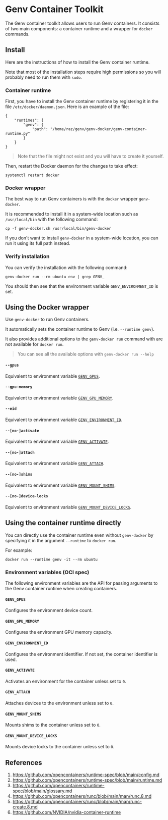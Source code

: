 # Genv Container Toolkit
The Genv container toolkit allows users to run Genv containers.
It consists of two main components: a container runtime and a wrapper for `docker` commands.

## Install
Here are the instructions of how to install the Genv container runtime.

Note that most of the installation steps require high permissions so you will probably need to run them with `sudo`.

### Container runtime
First, you have to install the Genv container runtime by registering it in the file `/etc/docker/daemon.json`.
Here is an example of the file:
```
{
    "runtimes": {
        "genv": {
            "path": "/home/raz/genv/genv-docker/genv-container-runtime.py"
        }
    }
}
```

> Note that the file might not exist and you will have to create it yourself.

Then, restart the Docker daemon for the changes to take effect:
```
systemctl restart docker
```

### Docker wrapper
The best way to run Genv containers is with the `docker` wrapper `genv-docker`.

It is recommended to install it in a system-wide location such as `/usr/local/bin` with the following command:
```
cp -f genv-docker.sh /usr/local/bin/genv-docker
```

If you don't want to install `genv-docker` in a system-wide location, you can run it using its full path instead.

### Verify installation
You can verify the installation with the following command:
```
genv-docker run --rm ubuntu env | grep GENV_
```

You should then see that the environment variable `GENV_ENVIRONMENT_ID` is set.

## Using the Docker wrapper
Use `genv-docker` to run Genv containers.

It automatically sets the container runtime to Genv (i.e. `--runtime genv`).

It also provides additional options to the `genv-docker run` command with are not available for `docker run`.

> You can see all the available options with `genv-docker run --help`

#### `--gpus`
Equivalent to environment variable [`GENV_GPUS`](#genv_gpus).

#### `--gpu-memory`
Equivalent to environment variable [`GENV_GPU_MEMORY`](#genv_gpu_memory).

#### `--eid`
Equivalent to environment variable [`GENV_ENVIRONMENT_ID`](#genv_environment_id).

#### `--[no-]activate`
Equivalent to environment variable [`GENV_ACTIVATE`](#genv_activate).

#### `--[no-]attach`
Equivalent to environment variable [`GENV_ATTACH`](#genv_attach).

#### `--[no-]shims`
Equivalent to environment variable [`GENV_MOUNT_SHIMS`](#GENV_MOUNT_SHIMS).

#### `--[no-]device-locks`
Equivalent to environment variable [`GENV_MOUNT_DEVICE_LOCKS`](#GENV_MOUNT_DEVICE_LOCKS).

## Using the container runtime directly
You can directly use the container runtime even without `genv-docker` by specifying it in the argument `--runtime` to `docker run`.

For example:
```
docker run --runtime genv -it --rm ubuntu
```

### Environment variables (OCI spec)
The following environment variables are the API for passing arguments to the Genv container runtime when creating containers.

#### `GENV_GPUS`
Configures the environment device count.

#### `GENV_GPU_MEMORY`
Configures the environment GPU memory capacity.

#### `GENV_ENVIRONMENT_ID`
Configures the environment identifier.
If not set, the container identifier is used.

#### `GENV_ACTIVATE`
Activates an environment for the container unless set to `0`.

#### `GENV_ATTACH`
Attaches devices to the environment unless set to `0`.

#### `GENV_MOUNT_SHIMS`
Mounts shims to the container unless set to `0`.

#### `GENV_MOUNT_DEVICE_LOCKS`
Mounts device locks to the container unless set to `0`.

## References
1. https://github.com/opencontainers/runtime-spec/blob/main/config.md
2. https://github.com/opencontainers/runtime-spec/blob/main/runtime.md
3. https://github.com/opencontainers/runtime-spec/blob/main/glossary.md
4. https://github.com/opencontainers/runc/blob/main/man/runc.8.md
5. https://github.com/opencontainers/runc/blob/main/man/runc-create.8.md
6. https://github.com/NVIDIA/nvidia-container-runtime
